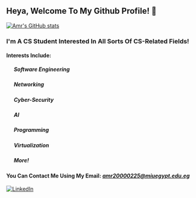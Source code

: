 ## Heya, Welcome To My Github Profile! 👋
[![Amr's GitHub stats](https://github-readme-stats.vercel.app/api?username=amromnia&count_private=true&show_icons=true&theme=dracula)](https://github.com/amromnia)

### I'm A CS Student Interested In All Sorts Of CS-Related Fields! 
#### Interests Include:
  #####  &nbsp;&nbsp;&nbsp;&nbsp;&nbsp;&nbsp;*Software Engineering*
  ##### &nbsp;&nbsp;&nbsp;&nbsp;&nbsp;&nbsp;*Networking*
  ##### &nbsp;&nbsp;&nbsp;&nbsp;&nbsp;&nbsp;*Cyber-Security*
  ##### &nbsp;&nbsp;&nbsp;&nbsp;&nbsp;&nbsp;*AI*
  ##### &nbsp;&nbsp;&nbsp;&nbsp;&nbsp;&nbsp;*Programming*
  ##### &nbsp;&nbsp;&nbsp;&nbsp;&nbsp;&nbsp;*Virtualization*
  ##### &nbsp;&nbsp;&nbsp;&nbsp;&nbsp;&nbsp;*More!*
  
  #### You Can Contact Me Using My Email: *amr20000225@miuegypt.edu.eg*
  
  [![LinkedIn](https://img.shields.io/badge/linkedin-%230077B5.svg?style=for-the-badge&logo=linkedin&logoColor=white)](https://linkedin.com/amr913)

<!--
**amromnia/amromnia** is a ✨ _special_ ✨ repository because its `README.md` (this file) appears on your GitHub profile.

Here are some ideas to get you started:

- 🔭 I’m currently working on ...
- 🌱 I’m currently learning ...
- 👯 I’m looking to collaborate on ...
- 🤔 I’m looking for help with ...
- 💬 Ask me about ...
- 📫 How to reach me: ...
- 😄 Pronouns: ...
- ⚡ Fun fact: ...
-->
